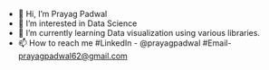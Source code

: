 - 👋 Hi, I’m Prayag Padwal
- 👀 I’m interested in Data Science  
- 🌱 I’m currently learning Data visualization using various libraries.
- 📫 How to reach me #LinkedIn - @prayagpadwal
                      #Email- prayagpadwal62@gmail.com
                      

<!---
prayagpadwal/prayagpadwal is a ✨ special ✨ repository because its `README.md` (this file) appears on your GitHub profile.
You can click the Preview link to take a look at your changes.
--->
